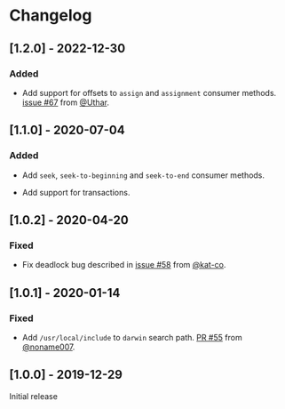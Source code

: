 # Changelog

## [1.2.0] - 2022-12-30

### Added

 * Add support for offsets to `assign` and `assignment` consumer methods.
   [issue #67](https://github.com/SahilKang/cl-rdkafka/issues/67) from
   [@Uthar](https://github.com/Uthar).

## [1.1.0] - 2020-07-04

### Added

 * Add `seek`, `seek-to-beginning` and `seek-to-end` consumer methods.

 * Add support for transactions.

## [1.0.2] - 2020-04-20

### Fixed

 * Fix deadlock bug described in
   [issue #58](https://github.com/SahilKang/cl-rdkafka/issues/58) from
   [@kat-co](https://github.com/kat-co).

## [1.0.1] - 2020-01-14

### Fixed

 * Add `/usr/local/include` to `darwin` search path.
   [PR #55](https://github.com/SahilKang/cl-rdkafka/pull/55) from
   [@noname007](https://github.com/noname007).

## [1.0.0] - 2019-12-29

Initial release
